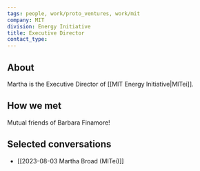 ```yaml
---
tags: people, work/proto_ventures, work/mit
company: MIT
division: Energy Initiative
title: Executive Director
contact_type: 
---
```

## About
Martha is the Executive Director of [[MIT Energy Initiative|MITei]]. 
## How we met
Mutual friends of Barbara Finamore!
## Selected conversations
- [[2023-08-03 Martha Broad (MITei)]]